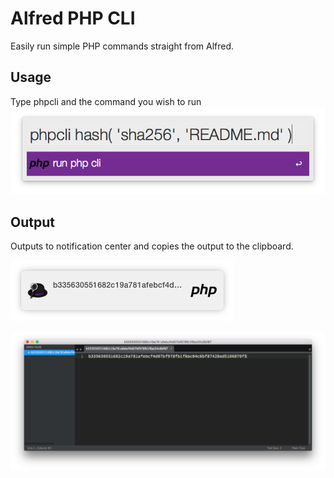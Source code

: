 Alfred PHP CLI
==============

Easily run simple PHP commands straight from Alfred.

## Usage
Type phpcli and the command you wish to run
![Type phpcli and the command you wish to run](/screenshot-1.png?raw=true "Type phpcli and the command you wish to run")

## Output
Outputs to notification center and copies the output to the clipboard.

![Outputs to notification center](/screenshot-2.png?raw=true "Outputs to notication center")

![Copies to clipboard](/screenshot-3.png?raw=true "Copies to clipboard")
